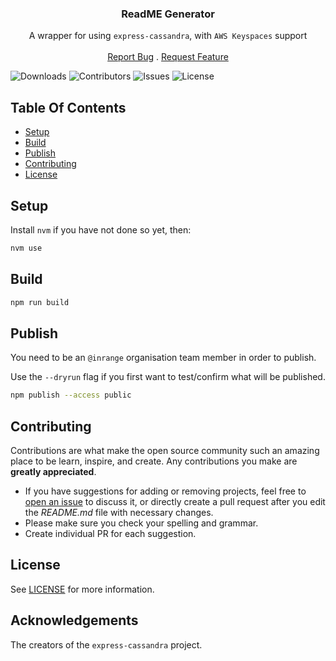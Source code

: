 <p align="center">
<h3 align="center">ReadME Generator</h3>

  <p align="center">
    A wrapper for using <code>express-cassandra</code>, with <code>AWS Keyspaces</code> support
    <br/>
    <br/>
    <a href="https://github.com/0v3rst33r/express-cassandra/issues">Report Bug</a>
    .
    <a href="https://github.com/0v3rst33r/express-cassandra/issues">Request Feature</a>
  </p>
</p>

![Downloads](https://img.shields.io/github/downloads/0v3rst33r/express-cassandra/total) ![Contributors](https://img.shields.io/github/contributors/0v3rst33r/express-cassandra?color=dark-green) ![Issues](https://img.shields.io/github/issues/0v3rst33r/express-cassandra) ![License](https://img.shields.io/github/license/0v3rst33r/express-cassandra)

## Table Of Contents

* [Setup](#setup)
* [Build](#build)
* [Publish](#publish)
* [Contributing](#contributing)
* [License](#license)

## Setup

Install `nvm` if you have not done so yet, then:

```sh
nvm use
```

## Build

```sh
npm run build
```

## Publish

You need to be an `@inrange` organisation team member in order to publish.

Use the `--dryrun` flag if you first want to test/confirm what will be published.

```sh
npm publish --access public
```

## Contributing

Contributions are what make the open source community such an amazing place to be learn, inspire, and create. Any contributions you make are **greatly appreciated**.
* If you have suggestions for adding or removing projects, feel free to [open an issue](https://github.com/0v3rst33r/express-cassandra/issues/new) to discuss it, or directly create a pull request after you edit the *README.md* file with necessary changes.
* Please make sure you check your spelling and grammar.
* Create individual PR for each suggestion.

## License

See [LICENSE](https://github.com/0v3rst33r/express-cassandra/LICENSE) for more information.

## Acknowledgements

The creators of the `express-cassandra` project.

